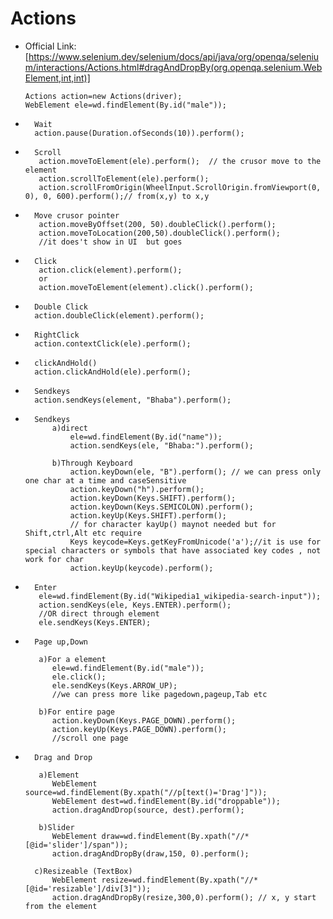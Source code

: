 # Actions  





*	Official Link:[https://www.selenium.dev/selenium/docs/api/java/org/openqa/selenium/interactions/Actions.html#dragAndDropBy(org.openqa.selenium.WebElement,int,int)]   
  	

		Actions action=new Actions(driver);
		WebElement ele=wd.findElement(By.id("male"));

*		Wait
		action.pause(Duration.ofSeconds(10)).perform();		
		
*		Scroll
		 action.moveToElement(ele).perform();  // the crusor move to the element
		 action.scrollToElement(ele).perform();   
		 action.scrollFromOrigin(WheelInput.ScrollOrigin.fromViewport(0, 0), 0, 600).perform();// from(x,y) to x,y

*		Move crusor pointer
		 action.moveByOffset(200, 50).doubleClick().perform(); 
		 action.moveToLocation(200,50).doubleClick().perform();			
		 //it does't show in UI  but goes
		
*		Click
		 action.click(element).perform();
		 or
		 action.moveToElement(element).click().perform();
		 
*		Double Click		 
		action.doubleClick(element).perform();

*		RightClick
		action.contextClick(ele).perform();

*		clickAndHold()  
		action.clickAndHold(ele).perform();		
		 
*		Sendkeys   
		action.sendKeys(element, "Bhaba").perform();	
		 
*		Sendkeys
			a)direct
				ele=wd.findElement(By.id("name"));
				action.sendKeys(ele, "Bhaba:").perform();   

			b)Through Keyboard
				action.keyDown(ele, "B").perform(); // we can press only one char at a time and caseSensitive
				action.keyDown("h").perform();	
				action.keyDown(Keys.SHIFT).perform();
				action.keyDown(Keys.SEMICOLON).perform();
				action.keyUp(Keys.SHIFT).perform();
				// for character kayUp() maynot needed but for Shift,ctrl,Alt etc require
				Keys keycode=Keys.getKeyFromUnicode('a');//it is use for  special characters or symbols that have associated key codes , not work for char
				action.keyUp(keycode).perform();	
			
*		Enter 
		 ele=wd.findElement(By.id("Wikipedia1_wikipedia-search-input"));
		 action.sendKeys(ele, Keys.ENTER).perform();
		 //OR direct through element
		 ele.sendKeys(Keys.ENTER);	
			
*		Page up,Down   
  
		 a)For a element           
		    ele=wd.findElement(By.id("male"));
		    ele.click();
		    ele.sendKeys(Keys.ARROW_UP);
		    //we can press more like pagedown,pageup,Tab etc   

		 b)For entire page
		    action.keyDown(Keys.PAGE_DOWN).perform(); 
		    action.keyUp(Keys.PAGE_DOWN).perform(); 
		    //scroll one page						 	
		 
*		Drag and Drop	  
  
		 a)Element   
			WebElement source=wd.findElement(By.xpath("//p[text()='Drag']"));
			WebElement dest=wd.findElement(By.id("droppable")); 
			action.dragAndDrop(source, dest).perform();  
		 
   		 b)Slider   
			WebElement draw=wd.findElement(By.xpath("//*[@id='slider']/span"));
			action.dragAndDropBy(draw,150, 0).perform();  
  
		c)Resizeable (TextBox)   
			WebElement resize=wd.findElement(By.xpath("//*[@id='resizable']/div[3]"));
			action.dragAndDropBy(resize,300,0).perform(); // x, y start from the element   

			
				
		
 